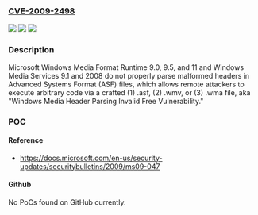 ### [CVE-2009-2498](https://cve.mitre.org/cgi-bin/cvename.cgi?name=CVE-2009-2498)
![](https://img.shields.io/static/v1?label=Product&message=n%2Fa&color=blue)
![](https://img.shields.io/static/v1?label=Version&message=n%2Fa&color=blue)
![](https://img.shields.io/static/v1?label=Vulnerability&message=n%2Fa&color=brighgreen)

### Description

Microsoft Windows Media Format Runtime 9.0, 9.5, and 11 and Windows Media Services 9.1 and 2008 do not properly parse malformed headers in Advanced Systems Format (ASF) files, which allows remote attackers to execute arbitrary code via a crafted (1) .asf, (2) .wmv, or (3) .wma file, aka "Windows Media Header Parsing Invalid Free Vulnerability."

### POC

#### Reference
- https://docs.microsoft.com/en-us/security-updates/securitybulletins/2009/ms09-047

#### Github
No PoCs found on GitHub currently.

